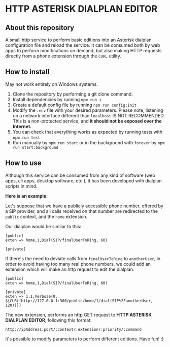 # HTTP ASTERISK DIALPLAN EDITOR

## About this repository

A small http service to perform basic editions into an Asterisk dialplan configuration file and reload the service.
It can be consumed both by web apps to perform modifications on demand, but also making HTTP requests directly from a phone extension through the `CURL` utility.

## How to install

May not work entirely on Windows systems.

1. Clone the repository by performing a git clone command.
2. Install dependencies by running `npm run i`
3. Create a default config file by running `npm run config:init`
4. Modify the `.env` file with your desired parameters. Please note, listening on a network interface different than `localhost` IS NOT RECOMMENDED. This is a non-protected service, and **it should not be exposed over the Internet.**
5. You can check that everything works as expected by running tests with `npm run test`
6. Run manually by `npm run start` or in the background with `forever` by `npm run start:background`

## How to use

Although this service can be consumed from any kind of software (web apps, cli apps, desktop software, etc.), it has been developed with dialplan scripts in mind.

**Here is an example:**

Let's suppose that we have a publicly accessible phone number, offered by a SIP provider, and all calls received on that number are redirected to the `public` context, and the `home` extension.

Our dialplan would be similar to this:

```
[public]
exten => home,1,Dial(SIP/finalUserToRing, 60)

[private]
```

If there's the need to deviate calls from `finalUserToRing` to `anotherUser`, in order to avoid having too many real phone numbers, we could add an extension which will make an http request to edit the dialplan.

```
[public]
exten => home,1,Dial(SIP/finalUserToRing, 60)

[private]
exten => 1,1,Verbose(0, ${CURL(http://127.0.0.1:300/public/home/1/dial(SIP%2FanotherUser, 120))})
```

The new extension, performs an http GET request to **HTTP ASTERISK DIALPLAN EDITOR**, following this format:

`http://ipAddress:port/:context/:extension/:priority/:command`

It's possible to modify parameters to perform different editions. 
Have fun! :)
